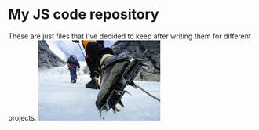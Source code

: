 My JS code repository
=====================
These are just files that I've decided to keep after writing them for different projects.
![Test picture](test.gif "Test")